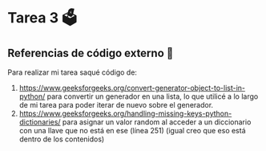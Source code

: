 # Tarea 3 :ballot_box:

## Referencias de código externo :book:

Para realizar mi tarea saqué código de:
1. https://www.geeksforgeeks.org/convert-generator-object-to-list-in-python/ para convertir un generador en una lista, lo que utilicé a lo largo de mi tarea para poder iterar de nuevo sobre el generador.
2. https://www.geeksforgeeks.org/handling-missing-keys-python-dictionaries/ para asignar un valor random al acceder a un diccionario con una llave que no está en ese (línea 251) (igual creo que eso está dentro de los contenidos)